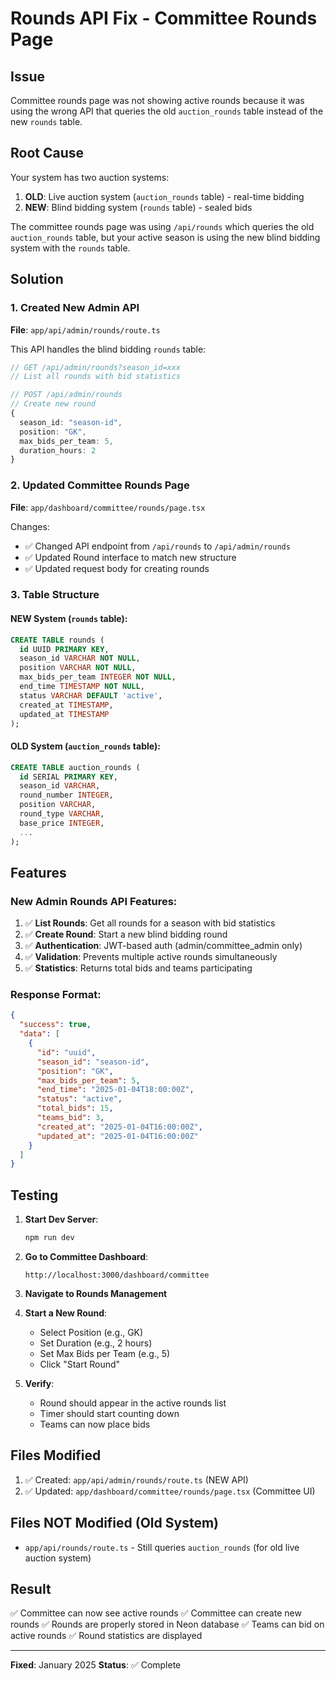 # Rounds API Fix - Committee Rounds Page

## Issue
Committee rounds page was not showing active rounds because it was using the wrong API that queries the old `auction_rounds` table instead of the new `rounds` table.

## Root Cause
Your system has two auction systems:
1. **OLD**: Live auction system (`auction_rounds` table) - real-time bidding
2. **NEW**: Blind bidding system (`rounds` table) - sealed bids

The committee rounds page was using `/api/rounds` which queries the old `auction_rounds` table, but your active season is using the new blind bidding system with the `rounds` table.

## Solution

### 1. Created New Admin API
**File**: `app/api/admin/rounds/route.ts`

This API handles the blind bidding `rounds` table:

```typescript
// GET /api/admin/rounds?season_id=xxx
// List all rounds with bid statistics

// POST /api/admin/rounds
// Create new round
{
  season_id: "season-id",
  position: "GK",
  max_bids_per_team: 5,
  duration_hours: 2
}
```

### 2. Updated Committee Rounds Page
**File**: `app/dashboard/committee/rounds/page.tsx`

Changes:
- ✅ Changed API endpoint from `/api/rounds` to `/api/admin/rounds`
- ✅ Updated Round interface to match new structure
- ✅ Updated request body for creating rounds

### 3. Table Structure

#### NEW System (`rounds` table):
```sql
CREATE TABLE rounds (
  id UUID PRIMARY KEY,
  season_id VARCHAR NOT NULL,
  position VARCHAR NOT NULL,
  max_bids_per_team INTEGER NOT NULL,
  end_time TIMESTAMP NOT NULL,
  status VARCHAR DEFAULT 'active',
  created_at TIMESTAMP,
  updated_at TIMESTAMP
);
```

#### OLD System (`auction_rounds` table):
```sql
CREATE TABLE auction_rounds (
  id SERIAL PRIMARY KEY,
  season_id VARCHAR,
  round_number INTEGER,
  position VARCHAR,
  round_type VARCHAR,
  base_price INTEGER,
  ...
);
```

## Features

### New Admin Rounds API Features:
1. ✅ **List Rounds**: Get all rounds for a season with bid statistics
2. ✅ **Create Round**: Start a new blind bidding round
3. ✅ **Authentication**: JWT-based auth (admin/committee_admin only)
4. ✅ **Validation**: Prevents multiple active rounds simultaneously
5. ✅ **Statistics**: Returns total bids and teams participating

### Response Format:
```json
{
  "success": true,
  "data": [
    {
      "id": "uuid",
      "season_id": "season-id",
      "position": "GK",
      "max_bids_per_team": 5,
      "end_time": "2025-01-04T18:00:00Z",
      "status": "active",
      "total_bids": 15,
      "teams_bid": 3,
      "created_at": "2025-01-04T16:00:00Z",
      "updated_at": "2025-01-04T16:00:00Z"
    }
  ]
}
```

## Testing

1. **Start Dev Server**:
   ```bash
   npm run dev
   ```

2. **Go to Committee Dashboard**:
   ```
   http://localhost:3000/dashboard/committee
   ```

3. **Navigate to Rounds Management**

4. **Start a New Round**:
   - Select Position (e.g., GK)
   - Set Duration (e.g., 2 hours)
   - Set Max Bids per Team (e.g., 5)
   - Click "Start Round"

5. **Verify**:
   - Round should appear in the active rounds list
   - Timer should start counting down
   - Teams can now place bids

## Files Modified

1. ✅ Created: `app/api/admin/rounds/route.ts` (NEW API)
2. ✅ Updated: `app/dashboard/committee/rounds/page.tsx` (Committee UI)

## Files NOT Modified (Old System)

- `app/api/rounds/route.ts` - Still queries `auction_rounds` (for old live auction system)

## Result

✅ Committee can now see active rounds
✅ Committee can create new rounds
✅ Rounds are properly stored in Neon database
✅ Teams can bid on active rounds
✅ Round statistics are displayed

---

**Fixed**: January 2025
**Status**: ✅ Complete

